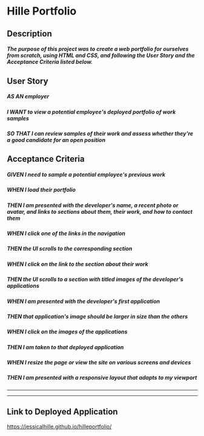 # Hille Portfolio

## Description
##### The purpose of this project was to create a web portfolio for ourselves from scratch, using HTML and CSS, and following the User Story and the Acceptance Criteria listed below.

## User Story
##### AS AN employer
##### I WANT to view a potential employee's deployed portfolio of work samples
##### SO THAT I can review samples of their work and assess whether they're a good candidate for an open position

## Acceptance Criteria
##### GIVEN I need to sample a potential employee's previous work
##### WHEN I load their portfolio
##### THEN I am presented with the developer's name, a recent photo or avatar, and links to sections about them, their work, and how to contact them
##### WHEN I click one of the links in the navigation
##### THEN the UI scrolls to the corresponding section
##### WHEN I click on the link to the section about their work
##### THEN the UI scrolls to a section with titled images of the developer's applications
##### WHEN I am presented with the developer's first application
##### THEN that application's image should be larger in size than the others
##### WHEN I click on the images of the applications
##### THEN I am taken to that deployed application
##### WHEN I resize the page or view the site on various screens and devices
##### THEN I am presented with a responsive layout that adapts to my viewport

***

***

## Link to Deployed Application
https://jessicalhille.github.io/hilleportfolio/